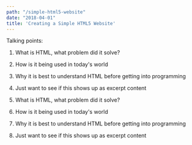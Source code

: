 ```yaml
---
path: "/simple-html5-website"
date: "2018-04-01"
title: 'Creating a Simple HTML5 Website'
---
```


Talking points:
1. What is HTML, what problem did it solve?
2. How is it being used in today's world
3. Why it is best to understand HTML before getting into programming
4. Just want to see if this shows up as excerpt content

1. What is HTML, what problem did it solve?
2. How is it being used in today's world
3. Why it is best to understand HTML before getting into programming
4. Just want to see if this shows up as excerpt content